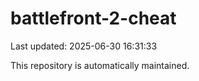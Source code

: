 # battlefront-2-cheat

Last updated: 2025-06-30 16:31:33

This repository is automatically maintained.
